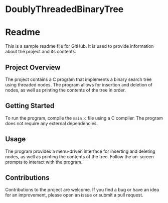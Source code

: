 # DoublyThreadedBinaryTree

# Readme

This is a sample readme file for GitHub. It is used to provide information about the project and its contents.

## Project Overview

The project contains a C program that implements a binary search tree using threaded nodes. The program allows for insertion and deletion of nodes, as well as printing the contents of the tree in order.

## Getting Started

To run the program, compile the `main.c` file using a C compiler. The program does not require any external dependencies.

## Usage

The program provides a menu-driven interface for inserting and deleting nodes, as well as printing the contents of the tree. Follow the on-screen prompts to interact with the program.

## Contributions

Contributions to the project are welcome. If you find a bug or have an idea for an improvement, please open an issue or submit a pull request.
